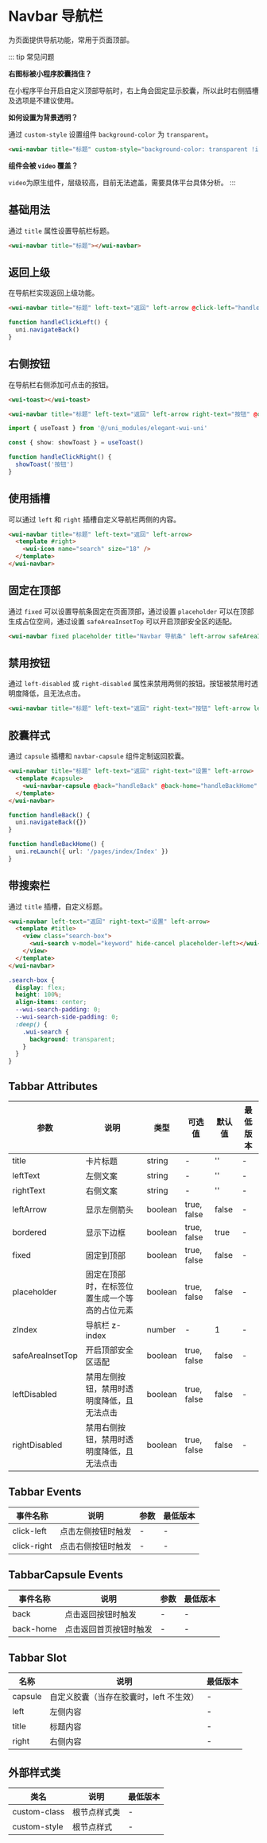 <frame/>

# Navbar 导航栏

为页面提供导航功能，常用于页面顶部。

::: tip 常见问题

**右图标被小程序胶囊挡住？**

在小程序平台开启自定义顶部导航时，右上角会固定显示胶囊，所以此时右侧插槽及选项是不建议使用。

**如何设置为背景透明？**

通过 `custom-style` 设置组件 `background-color` 为 `transparent`。

```html
<wui-navbar title="标题" custom-style="background-color: transparent !important;"></wui-navbar>
```

**组件会被 `video` 覆盖？**

`video`为原生组件，层级较高，目前无法遮盖，需要具体平台具体分析。
:::

## 基础用法

通过 `title` 属性设置导航栏标题。

```html
<wui-navbar title="标题"></wui-navbar>
```

## 返回上级

在导航栏实现返回上级功能。

```html
<wui-navbar title="标题" left-text="返回" left-arrow @click-left="handleClickLeft"></wui-navbar>
```

```ts
function handleClickLeft() {
  uni.navigateBack()
}
```

## 右侧按钮

在导航栏右侧添加可点击的按钮。

```html
<wui-toast></wui-toast>

<wui-navbar title="标题" left-text="返回" left-arrow right-text="按钮" @click-left="handleClickLeft" @click-right="handleClickRight"></wui-navbar>
```

```ts
import { useToast } from '@/uni_modules/elegant-wui-uni'

const { show: showToast } = useToast()

function handleClickRight() {
  showToast('按钮')
}
```

## 使用插槽

可以通过 `left` 和 `right` 插槽自定义导航栏两侧的内容。

```html
<wui-navbar title="标题" left-text="返回" left-arrow>
  <template #right>
    <wui-icon name="search" size="18" />
  </template>
</wui-navbar>
```

## 固定在顶部

通过 `fixed` 可以设置导航条固定在页面顶部，通过设置 `placeholder` 可以在顶部生成占位空间，通过设置 `safeAreaInsetTop` 可以开启顶部安全区的适配。

```html
<wui-navbar fixed placeholder title="Navbar 导航条" left-arrow safeAreaInsetTop></wui-navbar>
```

## 禁用按钮

通过 `left-disabled` 或 `right-disabled` 属性来禁用两侧的按钮。按钮被禁用时透明度降低，且无法点击。

```html
<wui-navbar title="标题" left-text="返回" right-text="按钮" left-arrow left-disabled right-disabled></wui-navbar>
```

## 胶囊样式

通过 `capsule` 插槽和 `navbar-capsule` 组件定制返回胶囊。

```html
<wui-navbar title="标题" left-text="返回" right-text="设置" left-arrow>
  <template #capsule>
    <wui-navbar-capsule @back="handleBack" @back-home="handleBackHome" />
  </template>
</wui-navbar>
```

```ts
function handleBack() {
  uni.navigateBack({})
}

function handleBackHome() {
  uni.reLaunch({ url: '/pages/index/Index' })
}
```

## 带搜索栏

通过 `title` 插槽，自定义标题。

```html
<wui-navbar left-text="返回" right-text="设置" left-arrow>
  <template #title>
    <view class="search-box">
      <wui-search v-model="keyword" hide-cancel placeholder-left></wui-search>
    </view>
  </template>
</wui-navbar>
```

```scss
.search-box {
  display: flex;
  height: 100%;
  align-items: center;
  --wui-search-padding: 0;
  --wui-search-side-padding: 0;
  :deep() {
    .wui-search {
      background: transparent;
    }
  }
}
```

## Tabbar Attributes

| 参数             | 说明                                           | 类型    | 可选值      | 默认值 | 最低版本 |
| ---------------- | ---------------------------------------------- | ------- | ----------- | ------ | -------- |
| title            | 卡片标题                                       | string  | -           | ''     | -        |
| leftText         | 左侧文案                                       | string  | -           | ''     | -        |
| rightText        | 右侧文案                                       | string  | -           | ''     | -        |
| leftArrow        | 显示左侧箭头                                   | boolean | true, false | false  | -        |
| bordered         | 显示下边框                                     | boolean | true, false | true   | -        |
| fixed            | 固定到顶部                                     | boolean | true, false | false  | -        |
| placeholder      | 固定在顶部时，在标签位置生成一个等高的占位元素 | boolean | true, false | false  | -        |
| zIndex           | 导航栏 z-index                                 | number  | -           | 1      | -        |
| safeAreaInsetTop | 开启顶部安全区适配                             | boolean | true, false | false  | -        |
| leftDisabled     | 禁用左侧按钮，禁用时透明度降低，且无法点击     | boolean | true, false | false  | -        |
| rightDisabled    | 禁用右侧按钮，禁用时透明度降低，且无法点击     | boolean | true, false | false  | -        |

## Tabbar Events

| 事件名称    | 说明               | 参数 | 最低版本 |
| ----------- | ------------------ | ---- | -------- |
| click-left  | 点击左侧按钮时触发 | -    | -        |
| click-right | 点击右侧按钮时触发 | -    | -        |

## TabbarCapsule Events

| 事件名称  | 说明                   | 参数 | 最低版本 |
| --------- | ---------------------- | ---- | -------- |
| back      | 点击返回按钮时触发     | -    | -        |
| back-home | 点击返回首页按钮时触发 | -    | -        |

## Tabbar Slot

| 名称    | 说明                                    | 最低版本 |
| ------- | --------------------------------------- | -------- |
| capsule | 自定义胶囊（当存在胶囊时，left 不生效） | -        |
| left    | 左侧内容                                | -        |
| title   | 标题内容                                | -        |
| right   | 右侧内容                                | -        |

## 外部样式类

| 类名         | 说明         | 最低版本 |
| ------------ | ------------ | -------- |
| custom-class | 根节点样式类 | -        |
| custom-style | 根节点样式   | -        |
